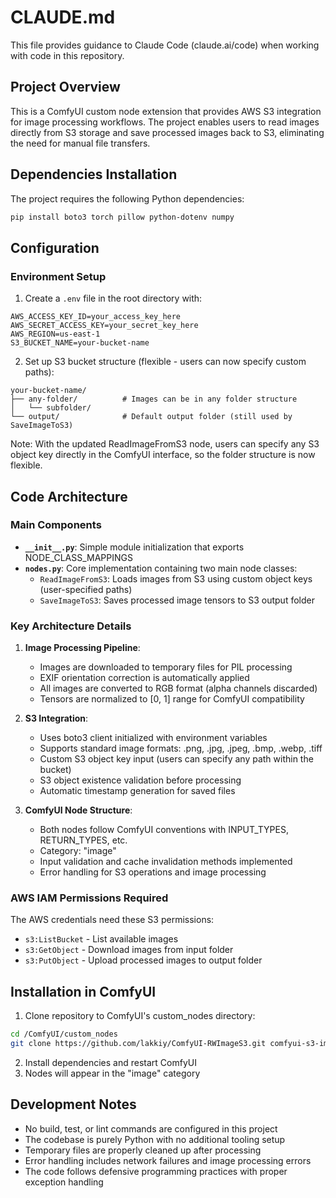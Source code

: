 # CLAUDE.md

This file provides guidance to Claude Code (claude.ai/code) when working with code in this repository.

## Project Overview

This is a ComfyUI custom node extension that provides AWS S3 integration for image processing workflows. The project enables users to read images directly from S3 storage and save processed images back to S3, eliminating the need for manual file transfers.

## Dependencies Installation

The project requires the following Python dependencies:
```bash
pip install boto3 torch pillow python-dotenv numpy
```

## Configuration

### Environment Setup
1. Create a `.env` file in the root directory with:
```env
AWS_ACCESS_KEY_ID=your_access_key_here
AWS_SECRET_ACCESS_KEY=your_secret_key_here
AWS_REGION=us-east-1
S3_BUCKET_NAME=your-bucket-name
```

2. Set up S3 bucket structure (flexible - users can now specify custom paths):
```
your-bucket-name/
├── any-folder/          # Images can be in any folder structure
│   └── subfolder/
└── output/              # Default output folder (still used by SaveImageToS3)
```

Note: With the updated ReadImageFromS3 node, users can specify any S3 object key directly in the ComfyUI interface, so the folder structure is now flexible.

## Code Architecture

### Main Components

- **`__init__.py`**: Simple module initialization that exports NODE_CLASS_MAPPINGS
- **`nodes.py`**: Core implementation containing two main node classes:
  - `ReadImageFromS3`: Loads images from S3 using custom object keys (user-specified paths)
  - `SaveImageToS3`: Saves processed image tensors to S3 output folder

### Key Architecture Details

1. **Image Processing Pipeline**:
   - Images are downloaded to temporary files for PIL processing
   - EXIF orientation correction is automatically applied
   - All images are converted to RGB format (alpha channels discarded)
   - Tensors are normalized to [0, 1] range for ComfyUI compatibility

2. **S3 Integration**:
   - Uses boto3 client initialized with environment variables
   - Supports standard image formats: .png, .jpg, .jpeg, .bmp, .webp, .tiff
   - Custom S3 object key input (users can specify any path within the bucket)
   - S3 object existence validation before processing
   - Automatic timestamp generation for saved files

3. **ComfyUI Node Structure**:
   - Both nodes follow ComfyUI conventions with INPUT_TYPES, RETURN_TYPES, etc.
   - Category: "image" 
   - Input validation and cache invalidation methods implemented
   - Error handling for S3 operations and image processing

### AWS IAM Permissions Required

The AWS credentials need these S3 permissions:
- `s3:ListBucket` - List available images
- `s3:GetObject` - Download images from input folder  
- `s3:PutObject` - Upload processed images to output folder

## Installation in ComfyUI

1. Clone repository to ComfyUI's custom_nodes directory:
```bash
cd /ComfyUI/custom_nodes
git clone https://github.com/lakkiy/ComfyUI-RWImageS3.git comfyui-s3-img-connect
```

2. Install dependencies and restart ComfyUI
3. Nodes will appear in the "image" category

## Development Notes

- No build, test, or lint commands are configured in this project
- The codebase is purely Python with no additional tooling setup
- Temporary files are properly cleaned up after processing
- Error handling includes network failures and image processing errors
- The code follows defensive programming practices with proper exception handling